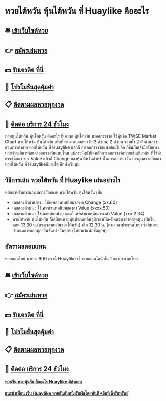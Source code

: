 # หวยไต้หวัน หุ้นไต้หวัน ที่ Huaylike คืออะไร

## 🛎 [เข้าเว็บไซต์หวย](https://bit.ly/3SegSSm)
## 👉 [สมัครเล่นหวย](https://bit.ly/3SegSSm)
## 💵 [รับเครดิต ที่นี่](https://bit.ly/3UgZ7DB)
## 👑 [โปรโมชั่นสุดคุ้มค่า](https://bit.ly/3UgZ7DB)
## 📋 [ติดตามผลหวยทุกงวด](https://bit.ly/3UgZ7DB)
## 📱 [ติดต่อ บริการ 24 ชัวโมง](https://bit.ly/3UgZ7DB)

หวยหุ้นไต้หวัน หุ้นไต้หวัน คืออะไร ที่เอาผล หุ้นไต้หวัน มาออกรางวัล ใช้หุ้นชื่อ TWSE Market Chart
หวยไต้หวัน หุ้นไต้หวัน เพื่อที่จะเอามาออกรางวัล 3 ตัวบน, 2 ตัวบน รวมทั้ง 2 ตัวด้านล่าง ส่วนการค้าขาย หวยไต้หวัน ที่ Huaylike แล้วก็ การออกรางวัลแบ่งย่อยไปอีก ก็ขึ้นกับเจ้ามือรับแทงหวยว่าจะมีการจัดแจงออกรางวันแบบไหน แม้กระนั้นยังยึดหลักการออกรางวัลหวยเช่นเดียวกัน ที่ใช้ค่า ดรรชนีของ ของ Value แล้วก็ Change ของหุ้นไต้หวันสำหรับในการออกรางวัน การดูผลรางวัลของ หวยไต้หวัน ที่ Huaylikeก็มองได้ อีกทั้งเว็บหุ้น

## วิธีการเล่น หวยไต้หวัน ที่ Huaylike เล่นอย่างไร
หลักสำหรับการมองผลรางวัลของห หวยไต้หวัน หุ้นไต้หวัน เป็น
- เลขสองตัวด้านล่าง : ใช้เศษส่วนทศนิยมของค่า Change (xx.60)
- เลขสองตัวบน : ใช้เศษส่วนทศนิยมของค่า Value (xxxx.50)
- เลขสามตัวบน : ใช้เลขหลักหน่วย และก็ เศษส่วนทศนิยมของค่า Value (xxx.2.34)
- หวยไต้หวัน หุ้นไต้หวัน ก็เสมือนหวยหุ้นประเภทอื่นๆมีเวลาเปิด-ปิดตรงเวลาตลาดหุ้น เป็นในตอน 13.30 น.(ตรงเวลาแคว้นของไต้หวัน) หรือ 12.30 น. (ตามเวลาประเทศไทย) ซึ่งมีหมายกำหนดการออกทุกๆวันจันทร์-วันศุกร์ (ไม่รวมวันนักขัตฤกษ์)

## อัตราผลตอบแทน
หวยออนไลน์ บาทละ 900 ตรงนี้ Huaylike เว็บหวยออนไลน์ ชั้น 1 ของประเทศไทย

## 🛎 [เข้าเว็บไซต์หวย](https://bit.ly/3SegSSm)
## 👉 [สมัครเล่นหวย](https://bit.ly/3SegSSm)
## 💵 [รับเครดิต ที่นี่](https://bit.ly/3UgZ7DB)
## 👑 [โปรโมชั่นสุดคุ้มค่า](https://bit.ly/3UgZ7DB)
## 📋 [ติดตามผลหวยทุกงวด](https://bit.ly/3UgZ7DB)
## 📱 [ติดต่อ บริการ 24 ชัวโมง](https://bit.ly/3UgZ7DB)

#### [หวยจีน หวยหุ้นจีน คืออะไร Huaylike มีคำตอบ](https://atom.io/themes/หวยจีน%20หวยหุ้นจีน%20คืออะไร%20Huaylike%20มีคำตอบ)
#### [แนะนำเพื่อน เว็บ Huaylike หวยอันดับหนึ่งรับเงินโดยทันที คลิกที่ ลิ้งรับทรัพย์](https://atom.io/themes/แนะนำเพื่อน%20เว็บ%20Huaylike%20หวยอันดับหนึ่งรับเงินโดยทันที%20คลิกที่%20ลิ้งรับทรัพย์)